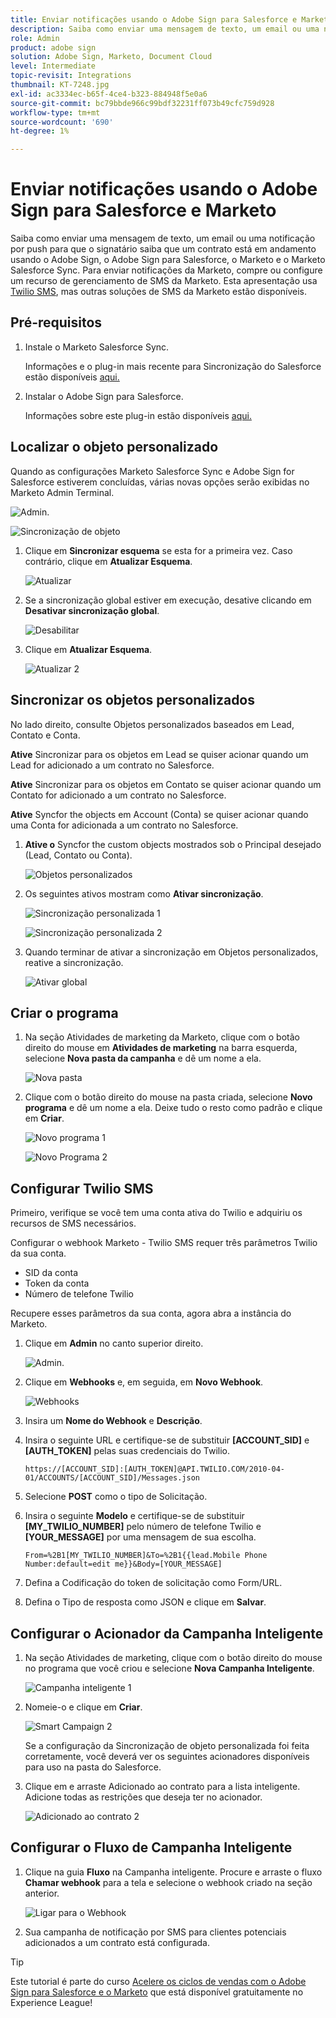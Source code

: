 ```yaml
---
title: Enviar notificações usando o Adobe Sign para Salesforce e Marketo
description: Saiba como enviar uma mensagem de texto, um email ou uma notificação por push para que o signatário saiba que um contrato está a caminho
role: Admin
product: adobe sign
solution: Adobe Sign, Marketo, Document Cloud
level: Intermediate
topic-revisit: Integrations
thumbnail: KT-7248.jpg
exl-id: ac3334ec-b65f-4ce4-b323-884948f5e0a6
source-git-commit: bc79bbde966c99bdf32231ff073b49cfc759d928
workflow-type: tm+mt
source-wordcount: '690'
ht-degree: 1%

---
```


# Enviar notificações usando o Adobe Sign para Salesforce e Marketo

Saiba como enviar uma mensagem de texto, um email ou uma notificação por push para que o signatário saiba que um contrato está em andamento usando o Adobe Sign, o Adobe Sign para Salesforce, o Marketo e o Marketo Salesforce Sync. Para enviar notificações da Marketo, compre ou configure um recurso de gerenciamento de SMS da Marketo. Esta apresentação usa [Twilio SMS](https://launchpoint.marketo.com/twilio/twilio-sms-for-marketo/), mas outras soluções de SMS da Marketo estão disponíveis.

## Pré-requisitos

1. Instale o Marketo Salesforce Sync.

   Informações e o plug-in mais recente para Sincronização do Salesforce estão disponíveis [aqui.](https://experienceleague.adobe.com/docs/marketo/using/product-docs/crm-sync/salesforce-sync/understanding-the-salesforce-sync.html)

1. Instalar o Adobe Sign para Salesforce.

   Informações sobre este plug-in estão disponíveis [aqui.](https://helpx.adobe.com/ca/sign/using/salesforce-integration-installation-guide.html)

## Localizar o objeto personalizado

Quando as configurações Marketo Salesforce Sync e Adobe Sign for Salesforce estiverem concluídas, várias novas opções serão exibidas no Marketo Admin Terminal.

![Admin.](assets/adminTab.png)

![Sincronização de objeto](assets/salesforceAdmin.png)

1. Clique em **Sincronizar esquema** se esta for a primeira vez. Caso contrário, clique em **Atualizar Esquema**.

   ![Atualizar](assets/refreshSchema1.png)

1. Se a sincronização global estiver em execução, desative clicando em **Desativar sincronização global**.

   ![Desabilitar](assets/disableGlobal.png)

1. Clique em **Atualizar Esquema**.

   ![Atualizar 2](assets/refreshSchema2.png)

## Sincronizar os objetos personalizados

No lado direito, consulte Objetos personalizados baseados em Lead, Contato e Conta.

**Ative** Sincronizar para os objetos em Lead se quiser acionar quando um Lead for adicionado a um contrato no Salesforce.

**Ative** Sincronizar para os objetos em Contato se quiser acionar quando um Contato for adicionado a um contrato no Salesforce.

**Ative** Syncfor the objects em Account (Conta) se quiser acionar quando uma Conta for adicionada a um contrato no Salesforce.

1. **Ative o** Syncfor the custom objects mostrados sob o Principal desejado (Lead, Contato ou Conta).

   ![Objetos personalizados](assets/customObjects.png)

1. Os seguintes ativos mostram como **Ativar sincronização**.

   ![Sincronização personalizada 1](assets/customObjectSync1.png)

   ![Sincronização personalizada 2](assets/customObjectSync2.png)

1. Quando terminar de ativar a sincronização em Objetos personalizados, reative a sincronização.

   ![Ativar global](assets/enableGlobal.png)

## Criar o programa

1. Na seção Atividades de marketing da Marketo, clique com o botão direito do mouse em **Atividades de marketing** na barra esquerda, selecione **Nova pasta da campanha** e dê um nome a ela.

   ![Nova pasta](assets/newFolder.png)

1. Clique com o botão direito do mouse na pasta criada, selecione **Novo programa** e dê um nome a ela. Deixe tudo o resto como padrão e clique em **Criar**.

   ![Novo programa 1](assets/newProgram1.png)

   ![Novo Programa 2](assets/newProgram2.png)

## Configurar Twilio SMS

Primeiro, verifique se você tem uma conta ativa do Twilio e adquiriu os recursos de SMS necessários.

Configurar o webhook Marketo - Twilio SMS requer três parâmetros Twilio da sua conta.

- SID da conta
- Token da conta
- Número de telefone Twilio

Recupere esses parâmetros da sua conta, agora abra a instância do Marketo.

1. Clique em **Admin** no canto superior direito.

   ![Admin.](assets/adminTab.png)

1. Clique em **Webhooks** e, em seguida, em **Novo Webhook**.

   ![Webhooks](assets/webhooks.png)

1. Insira um **Nome do Webhook** e **Descrição**.

1. Insira o seguinte URL e certifique-se de substituir **[ACCOUNT_SID]** e **[AUTH_TOKEN]** pelas suas credenciais do Twilio.

   ```
   https://[ACCOUNT_SID]:[AUTH_TOKEN]@API.TWILIO.COM/2010-04-01/ACCOUNTS/[ACCOUNT_SID]/Messages.json
   ```

1. Selecione **POST** como o tipo de Solicitação.

1. Insira o seguinte **Modelo** e certifique-se de substituir **[MY_TWILIO_NUMBER]** pelo número de telefone Twilio e **[YOUR_MESSAGE]** por uma mensagem de sua escolha.

   ```
   From=%2B1[MY_TWILIO_NUMBER]&To=%2B1{{lead.Mobile Phone Number:default=edit me}}&Body=[YOUR_MESSAGE]
   ```

1. Defina a Codificação do token de solicitação como Form/URL.

1. Defina o Tipo de resposta como JSON e clique em **Salvar**.

## Configurar o Acionador da Campanha Inteligente

1. Na seção Atividades de marketing, clique com o botão direito do mouse no programa que você criou e selecione **Nova Campanha Inteligente**.

   ![Campanha inteligente 1](assets/smartCampaign1.png)

1. Nomeie-o e clique em **Criar**.

   ![Smart Campaign 2](assets/smartCampaign3.png)

   Se a configuração da Sincronização de objeto personalizada foi feita corretamente, você deverá ver os seguintes acionadores disponíveis para uso na pasta do Salesforce.

1. Clique em e arraste Adicionado ao contrato para a lista inteligente. Adicione todas as restrições que deseja ter no acionador.

   ![Adicionado ao contrato 2](assets/addedToAgreement2.png)

## Configurar o Fluxo de Campanha Inteligente

1. Clique na guia **Fluxo** na Campanha inteligente. Procure e arraste o fluxo **Chamar webhook** para a tela e selecione o webhook criado na seção anterior.

   ![Ligar para o Webhook](assets/callWebhook.png)

1. Sua campanha de notificação por SMS para clientes potenciais adicionados a um contrato está configurada.

>[!TIP]
>
>Este tutorial é parte do curso [Acelere os ciclos de vendas com o Adobe Sign para Salesforce e o Marketo](https://experienceleague.adobe.com/?recommended=Sign-U-1-2021.1) que está disponível gratuitamente no Experience League!